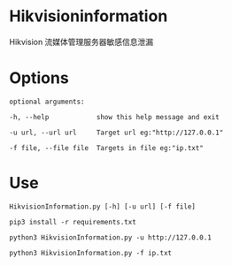 # Hikvisioninformation
Hikvision 流媒体管理服务器敏感信息泄漏

# Options
    optional arguments:
    
    -h, --help            show this help message and exit
    
    -u url, --url url     Target url eg:"http://127.0.0.1"
    
    -f file, --file file  Targets in file eg:"ip.txt"
    
   
# Use

    HikvisionInformation.py [-h] [-u url] [-f file]

    pip3 install -r requirements.txt

    python3 HikvisionInformation.py -u http://127.0.0.1
    
    python3 HikvisionInformation.py -f ip.txt
